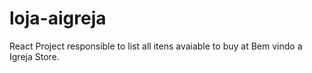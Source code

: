 # loja-aigreja
React Project responsible to list all itens avaiable to buy at Bem vindo a Igreja Store.
